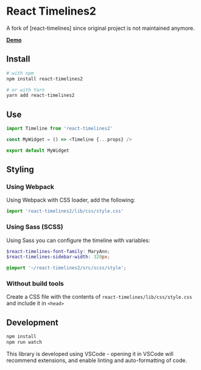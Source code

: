 # React Timelines2

A fork of [react-timelines] since original project is not maintained anymore.

[**Demo**](https://jsainsburyplc.github.io/react-timelines/)

## Install

```sh
# with npm
npm install react-timelines2

# or with Yarn
yarn add react-timelines2
```

## Use

```js
import Timeline from 'react-timelines2'

const MyWidget = () => <Timeline {...props} />

export default MyWidget
```

## Styling

### Using Webpack

Using Webpack with CSS loader, add the following:

```js
import 'react-timelines2/lib/css/style.css'
```

### Using Sass (SCSS)

Using Sass you can configure the timeline with variables:

```scss
$react-timelines-font-family: MaryAnn;
$react-timelines-sidebar-width: 320px;

@import '~/react-timelines2/src/scss/style';
```

### Without build tools

Create a CSS file with the contents of `react-timelines/lib/css/style.css` and include it in `<head>`

## Development

```sh
npm install
npm run watch
```

This library is developed using VSCode - opening it in VSCode will recommend extensions, and enable linting and auto-formatting of code.
